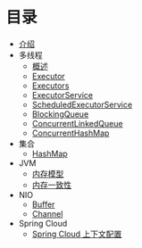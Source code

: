 # 目录

* [介绍](README.md)
* 多线程
  * [概述](CONCURRENT/java_util_concurrent.md)
  * [Executor](CONCURRENT/Executor.md)
  * [Executors](CONCURRENT/Executors.md)
  * [ExecutorService](CONCURRENT/ExecutorService.md)
  * [ScheduledExecutorService](CONCURRENT/ScheduledExecutorService.md)
  * [BlockingQueue](CONCURRENT/BlockingQueue.md)
  * [ConcurrentLinkedQueue](CONCURRENT/ConcurrentLinkedQueue.md)
  * [ConcurrentHashMap](CONCURRENT/ConcurrentHashMap.md)
* 集合
  * [HashMap](COLLECTION/HashMap.md)
* JVM
  * [内存模型](JVM/Memory_Model.md)
  * [内存一致性](JVM/Memory_Consistency_Properties.md)
* NIO
  * [Buffer](NIO/Buffer.md)
  * [Channel](NIO/Channel.md)
* Spring Cloud
  * [Spring Cloud 上下文配置](SPRING_CLOUD/spring_cloud_context.md)